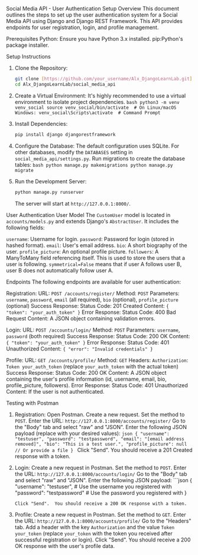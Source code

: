 Social Media API - User Authentication Setup
Overview
This document outlines the steps to set up the user authentication system for a Social Media API using Django and Django REST Framework. This API provides endpoints for user registration, login, and profile management.

Prerequisites
Python: Ensure you have Python 3.x installed.
pip:Python's package installer.

Setup Instructions
1.  Clone the Repository:
    ```bash
    git clone [https://github.com/your_username/Alx_DjangoLearnLab.git]
    cd Alx_DjangoLearnLab/social_media_api
    ```

2.  Create a Virtual Environment:
    It's highly recommended to use a virtual environment to isolate project dependencies.
        ```bash
        python3 -m venv venv_social
        source venv_social/bin/activate  # On Linux/macOS
        Windows:
        venv_social\Scripts\activate  # Command Prompt
              ```

3.  Install Dependencies:
    ```bash
    pip install django djangorestframework
    ```

4.  Configure the Database:
    The default configuration uses SQLite.  For other databases, modify the `DATABASES` setting in `social_media_api/settings.py`.
    Run migrations to create the database tables:
        ```bash
        python manage.py makemigrations
        python manage.py migrate
        ```

5.  Run the Development Server:
    ```bash
    python manage.py runserver
    ```
    The server will start at `http://127.0.0.1:8000/`.

User Authentication
User Model
The `CustomUser` model is located in `accounts/models.py` and extends Django's `AbstractUser`. It includes the following fields:

 `username`:  Username for login.
 `password`:  Password for login (stored in hashed format).
 `email`: User's email address.
 `bio`:  A short biography of the user.
 `profile_picture`:  An optional profile picture.
 `followers`:  A ManyToMany field referencing itself.  This is used to store the users that a user is following. `symmetrical=False` means that if user A follows user B, user B does not automatically follow user A.

Endpoints
The following endpoints are available for user authentication:

Registration:
    URL: `POST /accounts/register/`
    Method: `POST`
    Parameters: `username`, `password`, `email` (all required), `bio` (optional), `profile_picture` (optional)
    Success Response:
        Status Code: 201 Created
        Content: `{ "token": "your_auth_token" }`
    Error Response:
        Status Code: 400 Bad Request
        Content:  A JSON object containing validation errors.

Login:
    URL: `POST /accounts/login/`
    Method: `POST`
    Parameters: `username`, `password` (both required)
    Success Response:
        Status Code: 200 OK
        Content: `{ "token": "your_auth_token" }`
    Error Response:
        Status Code: 401 Unauthorized
        Content: `{ "error": "Invalid credentials" }`

Profile:
    URL: `GET /accounts/profile/`
    Method: `GET`
    Headers:
        `Authorization`: `Token your_auth_token` (replace `your_auth_token` with the actual token)
    Success Response:
        Status Code: 200 OK
        Content:  A JSON object containing the user's profile information (id, username, email, bio, profile_picture, followers).
    Error Response:
        Status Code: 401 Unauthorized
        Content:  If the user is not authenticated.

Testing with Postman

1.  Registration:
    Open Postman.
    Create a new request.
    Set the method to `POST`.
    Enter the URL: `http://127.0.0.1:8000/accounts/register/`
    Go to the "Body" tab and select "raw" and "JSON".
    Enter the following JSON payload (replace with your desired values):
        ```json
        {
            "username": "testuser",
            "password": "testpassword",
            "email": "[email address removed]",
            "bio": "This is a test user.",
            "profile_picture": null  // Or provide a file
        }
        ```
    Click "Send".  You should receive a 201 Created response with a token.

2.  Login:
    Create a new request in Postman.
    Set the method to `POST`.
    Enter the URL: `http://127.0.0.1:8000/accounts/login/`
    Go to the "Body" tab and select "raw" and "JSON".
    Enter the following JSON payload:
        ```json
        {
            "username": "testuser",  # Use the username you registered with
            "password": "testpassword" # Use the password you registered with
        }
       ```
    Click "Send".  You should receive a 200 OK response with a token.

3.  Profile:
    Create a new request in Postman.
    Set the method to `GET`.
    Enter the URL: `http://127.0.0.1:8000/accounts/profile/`
    Go to the "Headers" tab.
    Add a header with the key `Authorization` and the value `Token your_token` (replace `your_token` with the token you received after successful registration or login).
    Click "Send".  You should receive a 200 OK response with the user's profile data.
